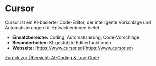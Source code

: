 # Cursor

Cursor ist ein KI-basierter Code-Editor, der intelligente Vorschläge und Automatisierungen für Entwickler:innen bietet.

- **Einsatzbereiche:** Coding, Automatisierung, Code-Vorschläge
- **Besonderheiten:** KI-gestützte Editierfunktionen
- **Webseite:** [https://www.cursor.so](https://www.cursor.so)

[Zurück zur Übersicht: AI-Coding & Low-Code](../ai_coding_tools.md)
